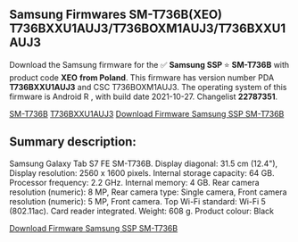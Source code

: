 <h2>Samsung Firmwares SM-T736B(XEO) T736BXXU1AUJ3/T736BOXM1AUJ3/T736BXXU1AUJ3</h2>
Download the Samsung firmware for the ✅ <strong>Samsung SSP </strong> ⭐ <strong>SM-T736B</strong> with product code <strong>XEO</strong> <strong> from Poland</strong>. This firmware has version number PDA <strong>T736BXXU1AUJ3</strong> and CSC T736BOXM1AUJ3. The operating system of this firmware is Android R , with build date 2021-10-27. Changelist <strong>22787351</strong>.


[SM-T736B](https://samfirm.shop/samsung/model/SM-T736B)
[T736BXXU1AUJ3](https://samfirm.shop/samsung/pda/T736BXXU1AUJ3)
[Download Firmware Samsung SSP SM-T736B](https://samfirm.shop/samsung/firmware/468682)
<h2>Summary description:</h2>
<p>Samsung Galaxy Tab S7 FE SM-T736B. Display diagonal: 31.5 cm (12.4"), Display resolution: 2560 x 1600 pixels. Internal storage capacity: 64 GB. Processor frequency: 2.2 GHz. Internal memory: 4 GB. Rear camera resolution (numeric): 8 MP, Rear camera type: Single camera, Front camera resolution (numeric): 5 MP, Front camera. Top Wi-Fi standard: Wi-Fi 5 (802.11ac). Card reader integrated. Weight: 608 g. Product colour: Black</p>


[Download Firmware Samsung SSP SM-T736B](https://samfirm.shop/samsung/firmware/468682)
